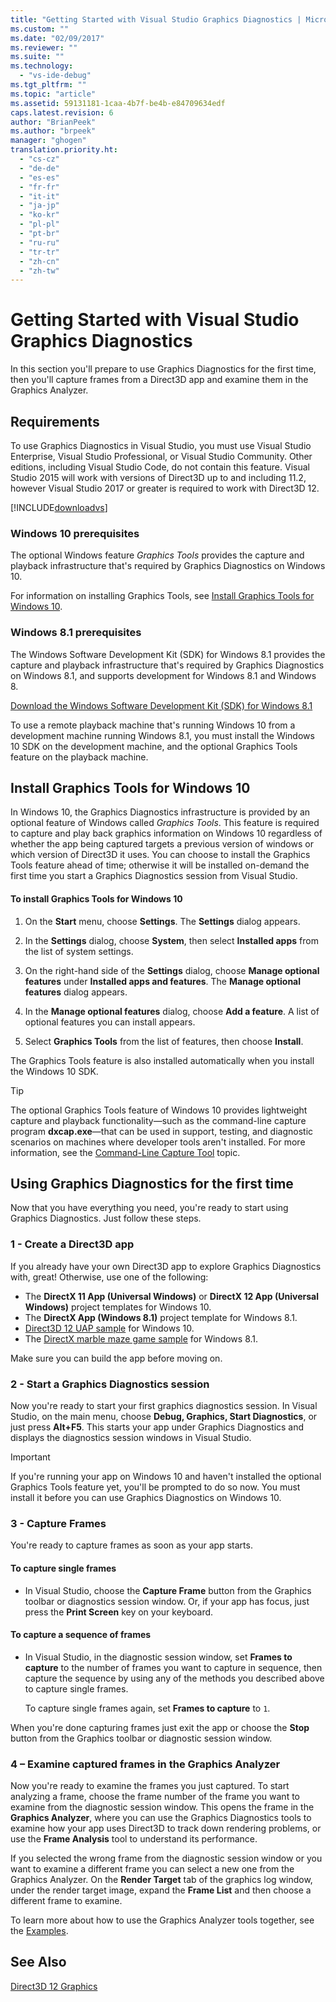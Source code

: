 ```yaml
---
title: "Getting Started with Visual Studio Graphics Diagnostics | Microsoft Docs"
ms.custom: ""
ms.date: "02/09/2017"
ms.reviewer: ""
ms.suite: ""
ms.technology: 
  - "vs-ide-debug"
ms.tgt_pltfrm: ""
ms.topic: "article"
ms.assetid: 59131181-1caa-4b7f-be4b-e84709634edf
caps.latest.revision: 6
author: "BrianPeek"
ms.author: "brpeek"
manager: "ghogen"
translation.priority.ht: 
  - "cs-cz"
  - "de-de"
  - "es-es"
  - "fr-fr"
  - "it-it"
  - "ja-jp"
  - "ko-kr"
  - "pl-pl"
  - "pt-br"
  - "ru-ru"
  - "tr-tr"
  - "zh-cn"
  - "zh-tw"
---
```

# Getting Started with Visual Studio Graphics Diagnostics
In this section you'll prepare to use Graphics Diagnostics for the first time, then you'll capture frames from a Direct3D app and examine them in the Graphics Analyzer.  
  
## Requirements  
 To use Graphics Diagnostics in Visual Studio, you must use Visual Studio Enterprise, Visual Studio Professional, or Visual Studio Community.  Other editions, including Visual Studio Code, do not contain this feature.  Visual Studio 2015 will work with versions of Direct3D up to and including 11.2, however Visual Studio 2017 or greater is required to work with Direct3D 12.
  
 [!INCLUDE[downloadvs](../includes/downloadvs_md.md)]  
  
### Windows 10 prerequisites  
 The optional Windows feature *Graphics Tools* provides the capture and playback infrastructure that's required by Graphics Diagnostics on Windows 10.  
  
 For information on installing Graphics Tools, see [Install Graphics Tools for Windows 10](#InstallGraphicsTools).  
  
### Windows 8.1 prerequisites  
 The Windows Software Development Kit (SDK) for Windows 8.1 provides the capture and playback infrastructure that's required by Graphics Diagnostics on Windows 8.1, and supports development for Windows 8.1 and Windows 8.  
  
 [Download the Windows Software Development Kit (SDK) for Windows 8.1](https://msdn.microsoft.com/en-us/windows/desktop/bg162891.aspx)  
  
 To use a remote playback machine that's running Windows 10 from a development machine running Windows 8.1, you must install the Windows 10 SDK on the development machine, and the optional Graphics Tools feature on the playback machine.  
  
##  <a name="InstallGraphicsTools"></a> Install Graphics Tools for Windows 10  
 In Windows 10, the Graphics Diagnostics infrastructure is provided by an optional feature of Windows called *Graphics Tools*. This feature is required to capture and play back graphics information on Windows 10 regardless of whether the app being captured targets a previous version of windows or which version of Direct3D it uses. You can choose to install the Graphics Tools feature ahead of time; otherwise it will be installed on-demand the first time you start a Graphics Diagnostics session from Visual Studio.  
  
#### To install Graphics Tools for Windows 10  
  
1.  On the **Start** menu, choose **Settings**. The **Settings** dialog appears.  
  
2.  In the **Settings** dialog, choose **System**, then select **Installed apps** from the list of system settings.  
  
3.  On the right-hand side of the **Settings** dialog, choose **Manage optional features** under **Installed apps and features**. The **Manage optional features** dialog appears.  
  
4.  In the **Manage optional features** dialog, choose **Add a feature**. A list of optional features you can install appears.  
  
5.  Select **Graphics Tools** from the list of features, then choose **Install**.  
  
 The Graphics Tools feature is also installed automatically when you install the Windows 10 SDK.  
  
> [!TIP]
>  The optional Graphics Tools feature of Windows 10 provides lightweight capture and playback functionality—such as the command-line capture program **dxcap.exe**—that can be used in support, testing, and diagnostic scenarios on machines where developer tools aren't installed. For more information, see the [Command-Line Capture Tool](command-line-capture-tool.md) topic.  
  
## Using Graphics Diagnostics for the first time  
 Now that you have everything you need, you're ready to start using Graphics Diagnostics. Just follow these steps.  
  
### 1 - Create a Direct3D app  
 If you already have your own Direct3D app to explore Graphics Diagnostics with, great! Otherwise, use one of the following:

- The **DirectX 11 App (Universal Windows)** or **DirectX 12 App (Universal Windows)** project templates for Windows 10.
- The **DirectX App (Windows 8.1)** project template for Windows 8.1.
- [Direct3D 12 UAP sample](https://code.msdn.microsoft.com/Direct3D-12-UAP-Sample-ecb1779f) for Windows 10.  
- The [DirectX marble maze game sample](https://code.msdn.microsoft.com/windowsapps/DirectX-Marble-Maze-Game-e4806345) for Windows 8.1.  
  
 Make sure you can build the app before moving on.  
  
### 2 - Start a Graphics Diagnostics session  
 Now you're ready to start your first graphics diagnostics session. In Visual Studio, on the main menu, choose **Debug, Graphics, Start Diagnostics**, or just press **Alt+F5**. This starts your app under Graphics Diagnostics and displays the diagnostics session windows in Visual Studio.  
  
> [!IMPORTANT]
>  If you're running your app on Windows 10 and haven't installed the optional Graphics Tools feature yet, you'll be prompted to do so now. You must install it before you can use Graphics Diagnostics on Windows 10.  
  
### 3 - Capture Frames  
 You're ready to capture frames as soon as your app starts.  
  
#### To capture single frames  
  
-   In Visual Studio, choose the **Capture Frame** button from the Graphics toolbar or diagnostics session window. Or, if your app has focus, just press the **Print Screen** key on your keyboard.
  
#### To capture a sequence of frames  
  
-   In Visual Studio, in the diagnostic session window, set **Frames to capture** to the number of frames you want to capture in sequence, then capture the sequence by using any of the methods you described above to capture single frames.  
  
     To capture single frames again, set **Frames to capture** to `1`.  
  
 When you're done capturing frames just exit the app or choose the **Stop** button from the Graphics toolbar or diagnostic session window.  
  
### 4 – Examine captured frames in the Graphics Analyzer  
 Now you're ready to examine the frames you just captured. To start analyzing a frame, choose the frame number of the frame you want to examine from the diagnostic session window. This opens the frame in the **Graphics Analyzer**, where you can use the Graphics Diagnostics tools to examine how your app uses Direct3D to track down rendering problems, or use the **Frame Analysis** tool to understand its performance.  
  
 If you selected the wrong frame from the diagnostic session window or you want to examine a different frame you can select a new one from the Graphics Analyzer. On the **Render Target** tab of the graphics log window, under the render target image, expand the **Frame List** and then choose a different frame to examine.  
  
 To learn more about how to use the Graphics Analyzer tools together, see the [Examples](graphics-diagnostics-examples.md).  
  
## See Also  
 [Direct3D 12 Graphics](http://msdn.microsoft.com/en-us/52094ae3-3b44-4689-9ee7-1ba1b3a779cb)